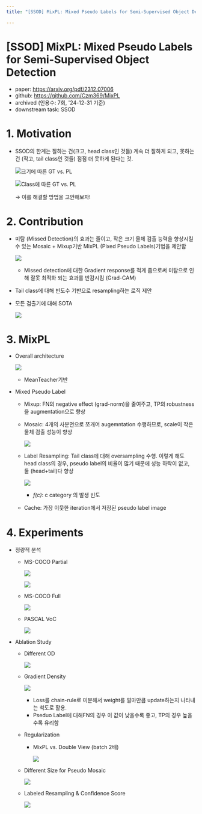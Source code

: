 ```yaml
---
title: "[SSOD] MixPL: Mixed Pseudo Labels for Semi-Supervised Object Detection"

---
```


# [SSOD] MixPL: Mixed Pseudo Labels for Semi-Supervised Object Detection

- paper: https://arxiv.org/pdf/2312.07006
- github: https://github.com/Czm369/MixPL
- archived (인용수: 7회, '24-12-31 기준)
- downstream task: SSOD

# 1. Motivation

- SSOD의 한계는 잘하는 건(크고, head class인 것들) 계속 더 잘하게 되고, 못하는 건 (작고, tail class인 것들) 점점 더 못하게 된다는 것.

  ![크기에 따른 GT vs. PL](../images/2024-12-31/image-20241231111111439.png)

  ![Class에 따른 GT vs. PL](../images/2024-12-31/image-20241231111126200.png)

  $\to$ 이를 해결할 방법을 고안해보자!

# 2. Contribution

- 미탐 (Missed Detection)의 효과는 줄이고, 작은 크기 물체 검출 능력을 향상시킬 수 있는 Mosaic + Mixup기반 MixPL (Pixed Pseudo Labels)기법을 제안함

  ![](../images/2024-12-31/image-20241231111801306.png)

  - Missed detection에 대한 Gradient response를 적게 줌으로써 미탐으로 인해 잘못 최적화 되는 효과를 반감시킴 (Grad-CAM)

- Tail class에 대해 빈도수 기반으로 resampling하는 로직 제안

- 모든 검출기에 대해 SOTA

  ![](../images/2024-12-31/image-20241231111633557.png)

# 3. MixPL

- Overall architecture

  ![](../images/2024-12-31/image-20241231111935323.png)

  - MeanTeacher기반

- Mixed Pseudo Label

  - Mixup: FN의  negative effect (grad-norm)을 줄여주고,  TP의  robustness을 augmentation으로 향상

  - Mosaic: 4개의 사분면으로 쪼개어 augemntation 수행하므로, scale이 작은 물체 검출 성능이 향상

    ![](../images/2024-12-31/image-20241231154123961.png)

  - Label Resampling: Tail class에 대해 oversampling 수행. 이렇게 해도 head class의 경우, pseudo label의 비율이 많기 때문에 성능 하락이 없고, 둘 (head+tail)다 향상

    ![](../images/2024-12-31/image-20241231154306210.png)

    - *f(c)*: c category 의 발생 빈도

  - Cache: 가장 이웃한 iteration에서 저장된 pseudo label image

# 4. Experiments

- 정량적 분석

  - MS-COCO Partial

    ![](../images/2024-12-31/image-20241231155418587.png)

    ![](../images/2024-12-31/image-20241231155435255.png)

  - MS-COCO Full

    ![](../images/2024-12-31/image-20241231155453430.png)

  - PASCAL VoC

    ![](../images/2024-12-31/image-20241231155510423.png)

    

- Ablation Study

  - Different OD

    ![](../images/2024-12-31/image-20241231155601349.png)

  - Gradient Density

    ![](../images/2024-12-31/image-20241231155019481.png)

    - Loss를 chain-rule로 미분해서 weight를 얼마만큼 update하는지 나타내는 척도로 활용. 
    - Pseduo Label에 대해FN의 경우 이 값이 낮을수록 좋고,  TP의 경우 높을수록 유리함

  - Regularization

    - MixPL vs. Double View (batch 2배)

      ![](../images/2024-12-31/image-20241231155343726.png)

  - Different Size for Pseudo Mosaic

    ![](../images/2024-12-31/image-20241231155631116.png)

  - Labeled Resampling & Confidence Score

    ![](../images/2024-12-31/image-20241231155700996.png)

    